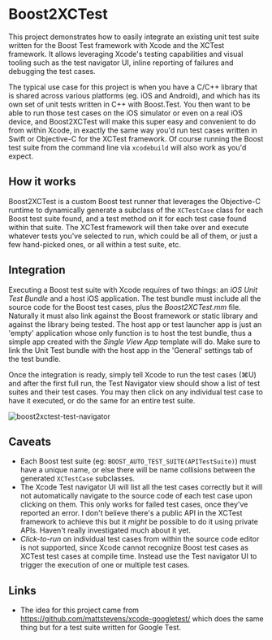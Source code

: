 #  Boost2XCTest

This project demonstrates how to easily integrate an existing unit test suite written for the Boost Test framework with Xcode and the XCTest framework. It allows leveraging Xcode's testing capabilities and visual tooling such as the test navigator UI, inline reporting of failures and debugging the test cases.

The typical use case for this project is when you have a C/C++ library that is shared across various platforms (eg. iOS and Android), and which has its own set of unit tests written in C++ with Boost.Test. You then want to be able to run those test cases on the iOS simulator or even on a real iOS device, and Boost2XCTest will make this super easy and convenient to do from within Xcode, in exactly the same way you'd run test cases written in Swift or Objective-C for the XCTest framework. Of course running the Boost test suite from the command line via `xcodebuild` will also work as you'd expect.

## How it works

Boost2XCTest is a custom Boost test runner that leverages the Objective-C runtime to dynamically generate a subclass of the `XCTestCase` class for each Boost test suite found, and a test method on it for each test case found within that suite. The XCTest framework will then take over and execute whatever  tests you've selected to run, which could be all of them, or just a few hand-picked ones, or all within a test suite, etc.

## Integration

Executing a Boost test suite with Xcode requires of two things: an _iOS Unit Test Bundle_ and a host iOS application. The test bundle must include all the source code for the Boost test cases, plus the *Boost2XCTest.mm* file. Naturally it must also link against the Boost framework or static library and against the library being tested. The host app or test launcher app is just an 'empty' application whose only function is to host the test bundle, thus a simple app created with the _Single View App_ template will do. Make sure to link the Unit Test bundle with the host app in the 'General' settings tab of the test bundle.

Once the integration is ready, simply tell Xcode to run the test cases (⌘U) and after the first full run, the Test Navigator view should show a list of test suites and their test cases. You may then click on any individual test case to have it executed, or do the same for an entire test suite. 

![boost2xctest-test-navigator](https://user-images.githubusercontent.com/851717/49867123-cea6d180-fe09-11e8-9e90-226a15a6d142.png)

## Caveats

* Each Boost test suite (eg: `BOOST_AUTO_TEST_SUITE(APITestSuite)`) must have a unique name, or else there will be name collisions between the generated `XCTestCase` subclasses. 
* The Xcode Test navigator UI will list all the test cases correctly but it will not automatically navigate to the source code of each test case upon clicking on them. This only works for failed test cases, once they've reported an error. I don't believe there's a public API in the XCTest framework to achieve this but it _might_ be possible to do it using private APIs. Haven't really investigated much about it yet.
* _Click-to-run_ on individual test cases from within the source code editor is not supported, since Xcode cannot recognize Boost test cases as XCTest test cases at compile time. Instead use the Test navigator UI to trigger the execution of one or multiple test cases.

## Links

* The idea for this project came from https://github.com/mattstevens/xcode-googletest/ which does the same thing but for a test suite written for Google Test.
